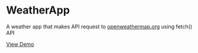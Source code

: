 # WeatherApp

A weather app that makes API request to [openweathermap.org](https://openweathermap.org/) using fetch() API

[View Demo](https://wendeee.github.io/WeatherApp/)